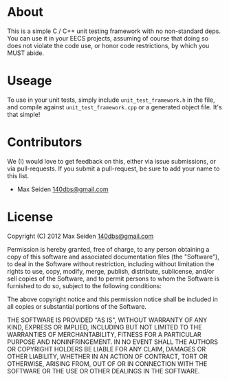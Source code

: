# About
This is a simple C / C++ unit testing framework with no non-standard deps. You 
can use it in your EECS projects, assuming of course that doing so does not 
violate the code use, or honor code restrictions, by which you MUST abide.

# Useage
To use in your unit tests, simply include `unit_test_framework.h` in the file, 
and compile against `unit_test_framework.cpp` or a generated object file. It's 
that simple!

# Contributors
We (I) would love to get feedback on this, either via issue submissions, or via
pull-requests. If you submit a pull-request, be sure to add your name to this 
list. 

+ Max Seiden <140dbs@gmail.com>

# License
Copyright (C) 2012 Max Seiden <140dbs@gmail.com>

Permission is hereby granted, free of charge, to any person obtaining a copy of 
this software and associated documentation files (the "Software"), to deal in 
the Software without restriction, including without limitation the rights to 
use, copy, modify, merge, publish, distribute, sublicense, and/or sell copies 
of the Software, and to permit persons to whom the Software is furnished to do 
so, subject to the following conditions:

The above copyright notice and this permission notice shall be included in all 
copies or substantial portions of the Software.

THE SOFTWARE IS PROVIDED "AS IS", WITHOUT WARRANTY OF ANY KIND, EXPRESS OR 
IMPLIED, INCLUDING BUT NOT LIMITED TO THE WARRANTIES OF MERCHANTABILITY, 
FITNESS FOR A PARTICULAR PURPOSE AND NONINFRINGEMENT. IN NO EVENT SHALL THE 
AUTHORS OR COPYRIGHT HOLDERS BE LIABLE FOR ANY CLAIM, DAMAGES OR OTHER 
LIABILITY, WHETHER IN AN ACTION OF CONTRACT, TORT OR OTHERWISE, ARISING FROM, 
OUT OF OR IN CONNECTION WITH THE SOFTWARE OR THE USE OR OTHER DEALINGS IN THE 
SOFTWARE.
